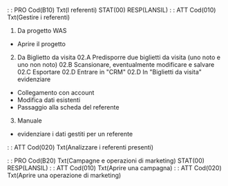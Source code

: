  :  : PRO Cod(B10) Txt(I referenti) STAT(00) RESP(LANSIL)
 :  : ATT Cod(010) Txt(Gestire i referenti)
01. Da progetto WAS
- Aprire il progetto

02. Da Biglietto da visita
02.A Predisporre due biglietti da visita (uno noto e uno non noto)
02.B Scansionare, eventualmente modificare e salvare
02.C Esportare
02.D Entrare in "CRM"
02.D In "Biglietti da visita" evidenziare
- Collegamento con account
- Modifica dati esistenti
- Passaggio alla scheda del referente
03. Manuale
- evidenziare i dati gestiti per un referente


 :  : ATT Cod(020) Txt(Analizzare i referenti presenti)

 :  : PRO Cod(B20) Txt(Campagne e operazioni di marketing) STAT(00) RESP(LANSIL)
 :  : ATT Cod(010) Txt(Aprire una campagna)
 :  : ATT Cod(020) Txt(Aprire una operazione di marketing)
